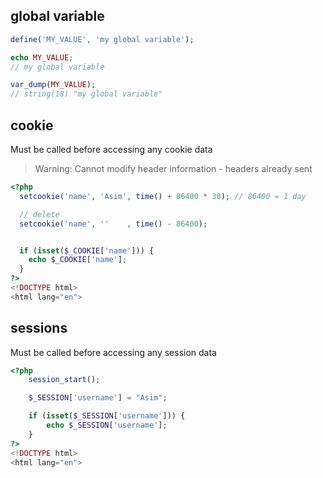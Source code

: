 ## global variable
```php
define('MY_VALUE', 'my global variable');

echo MY_VALUE;
// my global variable

var_dump(MY_VALUE);
// string(18) "my global variable"
```


## cookie
Must be called before accessing any cookie data
> Warning: Cannot modify header information - headers already sent
```php
<?php
  setcookie('name', 'Asim', time() + 86400 * 30); // 86400 = 1 day

  // delete
  setcookie('name', ''    , time() - 86400);


  if (isset($_COOKIE['name'])) {
    echo $_COOKIE['name'];
  }
?>
<!DOCTYPE html>
<html lang="en">
```


## sessions
Must be called before accessing any session data
```php
<?php
    session_start();

    $_SESSION['username'] = "Asim";

    if (isset($_SESSION['username'])) {
        echo $_SESSION['username'];
    }
?>
<!DOCTYPE html>
<html lang="en">
```
